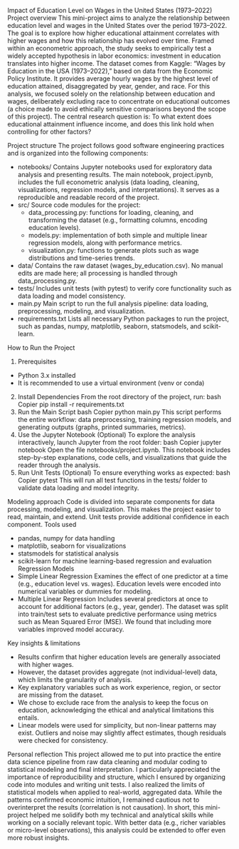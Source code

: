 Impact of Education Level on Wages in the United States (1973–2022)
Project overview
This mini-project aims to analyze the relationship between education level and wages in the United States over the period 1973–2022. The goal is to explore how higher educational attainment correlates with higher wages and how this relationship has evolved over time. Framed within an econometric approach, the study seeks to empirically test a widely accepted hypothesis in labor economics: investment in education translates into higher income.
The dataset comes from Kaggle: “Wages by Education in the USA (1973–2022),” based on data from the Economic Policy Institute. It provides average hourly wages by the highest level of education attained, disaggregated by year, gender, and race. For this analysis, we focused solely on the relationship between education and wages, deliberately excluding race to concentrate on educational outcomes (a choice made to avoid ethically sensitive comparisons beyond the scope of this project).
The central research question is: To what extent does educational attainment influence income, and does this link hold when controlling for other factors?

Project structure
The project follows good software engineering practices and is organized into the following components:
* notebooks/ Contains Jupyter notebooks used for exploratory data analysis and presenting results. The main notebook, project.ipynb, includes the full econometric analysis (data loading, cleaning, visualizations, regression models, and interpretations). It serves as a reproducible and readable record of the project.
* src/ Source code modules for the project:
    * data_processing.py: functions for loading, cleaning, and transforming the dataset (e.g., formatting columns, encoding education levels).
    * models.py: implementation of both simple and multiple linear regression models, along with performance metrics.
    * visualization.py: functions to generate plots such as wage distributions and time-series trends.
* data/ Contains the raw dataset (wages_by_education.csv). No manual edits are made here; all processing is handled through data_processing.py.
* tests/ Includes unit tests (with pytest) to verify core functionality such as data loading and model consistency.
* main.py Main script to run the full analysis pipeline: data loading, preprocessing, modeling, and visualization.
* requirements.txt Lists all necessary Python packages to run the project, such as pandas, numpy, matplotlib, seaborn, statsmodels, and scikit-learn.

How to Run the Project
1. Prerequisites
* Python 3.x installed
* It is recommended to use a virtual environment (venv or conda)
2. Install Dependencies
From the root directory of the project, run:
bash
Copier
pip install -r requirements.txt
3. Run the Main Script
bash
Copier
python main.py
This script performs the entire workflow: data preprocessing, training regression models, and generating outputs (graphs, printed summaries, metrics).
4. Use the Jupyter Notebook (Optional)
To explore the analysis interactively, launch Jupyter from the root folder:
bash
Copier
jupyter notebook
Open the file notebooks/project.ipynb. This notebook includes step-by-step explanations, code cells, and visualizations that guide the reader through the analysis.
5. Run Unit Tests (Optional)
To ensure everything works as expected:
bash
Copier
pytest
This will run all test functions in the tests/ folder to validate data loading and model integrity.

Modeling approach
Code is divided into separate components for data processing, modeling, and visualization. This makes the project easier to read, maintain, and extend. Unit tests provide additional confidence in each component.
Tools used
* pandas, numpy for data handling
* matplotlib, seaborn for visualizations
* statsmodels for statistical analysis
* scikit-learn for machine learning-based regression and evaluation
Regression Models
* Simple Linear Regression Examines the effect of one predictor at a time (e.g., education level vs. wages). Education levels were encoded into numerical variables or dummies for modeling.
* Multiple Linear Regression Includes several predictors at once to account for additional factors (e.g., year, gender). The dataset was split into train/test sets to evaluate predictive performance using metrics such as Mean Squared Error (MSE). We found that including more variables improved model accuracy.

Key insights & limitations
* Results confirm that higher education levels are generally associated with higher wages.
* However, the dataset provides aggregate (not individual-level) data, which limits the granularity of analysis.
* Key explanatory variables such as work experience, region, or sector are missing from the dataset.
* We chose to exclude race from the analysis to keep the focus on education, acknowledging the ethical and analytical limitations this entails.
* Linear models were used for simplicity, but non-linear patterns may exist. Outliers and noise may slightly affect estimates, though residuals were checked for consistency.

Personal reflection
This project allowed me to put into practice the entire data science pipeline from raw data cleaning and modular coding to statistical modeling and final interpretation. I particularly appreciated the importance of reproducibility and structure, which I ensured by organizing code into modules and writing unit tests.
I also realized the limits of statistical models when applied to real-world, aggregated data. While the patterns confirmed economic intuition, I remained cautious not to overinterpret the results (correlation is not causation).
In short, this mini-project helped me solidify both my technical and analytical skills while working on a socially relevant topic. With better data (e.g., richer variables or micro-level observations), this analysis could be extended to offer even more robust insights.
